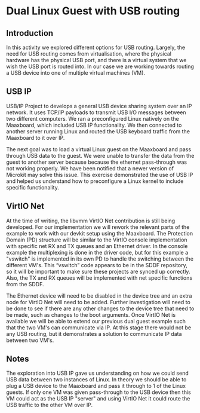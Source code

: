 # Dual Linux Guest with USB routing 

## Introduction

In this activity we explored different options for USB routing. Largely, the need for USB routing comes from virtualisation, where the physical hardware has the physical USB port, and there is a virtual system that we wish the USB port is routed into. In our case we are working towards routing a USB device into one of multiple virtual machines (VM). 

## USB IP

USB/IP Project to develops a general USB device sharing system over an IP network. It uses TCP/IP payloads to transmit USB I/O messages between two different computers. We ran a preconfigured Linux natively on the Maaxboard, which included USB IP functionality. We then connected to another server running Linux and routed the USB keyboard traffic from the Maaxboard to it over IP. 

The next goal was to load a virtual Linux guest on the Maaxboard and pass through USB data to the guest. We were unable to transfer the data from the guest to another server because because the ethernet pass-through was not working properly. We have been notified that a newer version of Microkit may solve this issue. This exercise demonstrated the use of USB IP and helped us understand how to preconfigure a Linux kernel to include specific functionality. 


## VirtIO Net

At the time of writing, the libvmm VirtIO Net contribution is still being developed. For our implementation we will rework the relevant parts of the example to work with our devkit setup using the Maaxboard. The Protection Domain (PD) structure will be similar to the VirtIO console implementation with specific net RX and TX queues and an Ethernet driver. In the console example the multiplexing is done in the driver code, but for this example a "vswitch" is implemented in its own PD to handle the switching between the different VM's. This “vswitch” code appears to be in the SDDF repository, so it will be important to make sure these projects are synced up correctly. Also, the TX and RX queues will be implemented with net specific functions from the SDDF.

The Ethernet device will need to be disabled in the device tree and an extra node for VirtIO Net will need to be added. Further investigation will need to be done to see if there are any other changes to the device tree that need to be made, such as changes to the boot arguments. Once VirtIO Net is available we will be able to extend our previous dual guest example such that the two VM's can communicate via IP. At this stage there would not be any USB routing, but it demonstrates a solution to communicate IP data between two VM's.


## Notes

The exploration into USB IP gave us understanding on how we could send USB data between two instances of Linux. In theory we should be able to plug a USB device to the Maaxboard and pass it through to 1 of the Linux guests. If only one VM was given pass-through to the USB device then this VM could act as the USB IP "server" and using VirtIO Net it could route the USB traffic to the other VM over IP.
